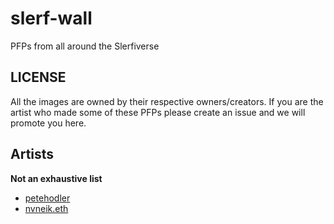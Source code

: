 # slerf-wall

PFPs from all around the Slerfiverse

## LICENSE

All the images are owned by their respective owners/creators. 
If you are the artist who made some of these PFPs please create 
an issue and we will promote you here. 

## Artists

**Not an exhaustive list**

- [petehodler](https://x.com/HodlerPete)
- [nvneik.eth](https://x.com/nvneik)
